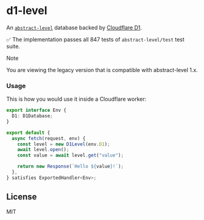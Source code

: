 # d1-level

An [`abstract-level`](https://github.com/Level/abstract-level) database backed by [Cloudflare D1](https://developers.cloudflare.com/d1/).

✅ The implementation passes all 847 tests of `abstract-level/test` test suite.

> [!NOTE]
> You are viewing the legacy version that is compatible with abstract-level 1.x.

### Usage

This is how you would use it inside a Cloudflare worker:

```ts
export interface Env {
  D1: D1Database;
}

export default {
  async fetch(request, env) {
    const level = new D1Level(env.D1);
    await level.open();
    const value = await level.get("value");

    return new Response(`Hello ${value}!`);
  },
} satisfies ExportedHandler<Env>;
```

## License

MIT
